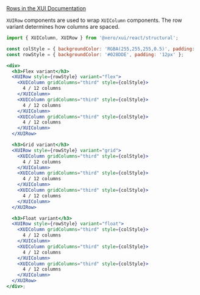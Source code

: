 <div class="xui-margin-vertical">
	<a href="../section-fundamentals-layout.html#fundamentals-layout-3-1" isDocLink>Rows in the XUI Documentation</a>
</div>

`XUIRow` components are used to wrap `XUIColumn` components. The row variant determines how columns are spaced.

```jsx harmony
import { XUIColumn, XUIRow } from '@xero/xui/react/structural';

const colStyle = { backgroundColor: 'RGBA(255,255,255,0.5)', padding: '12px' };
const rowStyle = { backgroundColor: '#028DDE', padding: '12px' };

<div>
  <h3>Flex variant</h3>
  <XUIRow style={rowStyle} variant="flex">
    <XUIColumn gridColumns="third" style={colStyle}>
      4 / 12 columns
    </XUIColumn>
    <XUIColumn gridColumns="third" style={colStyle}>
      4 / 12 columns
    </XUIColumn>
    <XUIColumn gridColumns="third" style={colStyle}>
      4 / 12 columns
    </XUIColumn>
  </XUIRow>

  <h3>Grid variant</h3>
  <XUIRow style={rowStyle} variant="grid">
    <XUIColumn gridColumns="third" style={colStyle}>
      4 / 12 columns
    </XUIColumn>
    <XUIColumn gridColumns="third" style={colStyle}>
      4 / 12 columns
    </XUIColumn>
    <XUIColumn gridColumns="third" style={colStyle}>
      4 / 12 columns
    </XUIColumn>
  </XUIRow>

  <h3>Float variant</h3>
  <XUIRow style={rowStyle} variant="float">
    <XUIColumn gridColumns="third" style={colStyle}>
      4 / 12 columns
    </XUIColumn>
    <XUIColumn gridColumns="third" style={colStyle}>
      4 / 12 columns
    </XUIColumn>
    <XUIColumn gridColumns="third" style={colStyle}>
      4 / 12 columns
    </XUIColumn>
  </XUIRow>
</div>;
```
